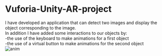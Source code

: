 # Vuforia-Unity-AR-project
I have developed an application that can detect two images and display the object corresponding to the image.  
  In addition I have added some interactions to our objects by:  
-the use of the keyboard to make animations for a first object  
-the use of a virtual button to make animations for the second object  
![anim](https://user-images.githubusercontent.com/73020056/147888952-fe92c268-3b5c-4e7f-9909-80eb7fa3b631.PNG)
